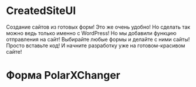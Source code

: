 # CreatedSiteUI
Создание сайтов из готовых форм! Это же очень удобно! Но сделать так можно ведь только именно с WordPress! Но мы добавили функцию отправления на сайт!
Выбирайте любые формы и делайте с ними сайты! Просто вставьте код! И начните разработку уже на готовом-красивом сайте!
# Форма PolarXChanger
